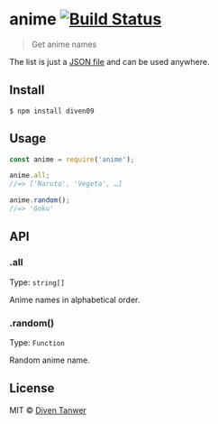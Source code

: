 # anime [![Build Status](https://upload.wikimedia.org/wikipedia/en/9/9a/NarutoUzumaki.png)](https://upload.wikimedia.org/wikipedia/en/4/4c/GokumangaToriyama.png)

> Get anime names

The list is just a [JSON file](anime.json) and can be used anywhere.


## Install

```
$ npm install diven09
```


## Usage

```js
const anime = require('anime');

anime.all;
//=> ['Naruto', 'Vegeta', …]

anime.random();
//=> 'Goku'
```


## API

### .all

Type: `string[]`

Anime names in alphabetical order.

### .random()

Type: `Function`

Random anime name.

## License

MIT © [Diven Tanwer](https://diven.xyz)
